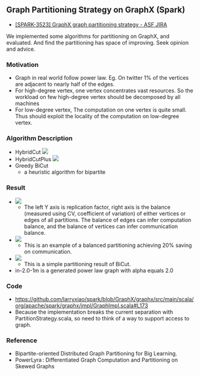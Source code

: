 ## Graph Partitioning Strategy on GraphX (Spark)
* [[SPARK-3523] GraphX graph partitioning strategy - ASF JIRA](https://issues.apache.org/jira/browse/SPARK-3523)

We implemented some algorithms for partitioning on GraphX, and evaluated. And find the partitioning has space of improving. Seek opinion and advice.

### Motivation
* Graph in real world follow power law. Eg. On twitter 1% of the vertices are adjacent to nearly half of the edges.
* For high-degree vertex, one vertex concentrates vast resources. So the workload on few high-degree vertex should be decomposed by all machines
*  For low-degree vertex, The computation on one vertex is  quite small. Thus should exploit the locality of the computation on low-degree vertex.

### Algorithm Description
* HybridCut ![](https://raw.githubusercontent.com/larryxiao/spark/GraphX/Arkansol.Analyse/HybridCut.png)
* HybridCutPlus ![](https://raw.githubusercontent.com/larryxiao/spark/GraphX/Arkansol.Analyse/HybridCutPlus.png)
* Greedy BiCut
  * a heuristic algorithm for bipartite

### Result
* ![](https://raw.githubusercontent.com/larryxiao/spark/GraphX/Arkansol.Analyse/FactorBalance.png)
  * The left Y axis is replication factor, right axis is the balance (measured using CV, coefficient of variation) of either vertices or edges of all partitions. The balance of edges can infer computation balance, and the balance of vertices can infer communication balance.
* ![](https://raw.githubusercontent.com/larryxiao/spark/GraphX/Arkansol.Analyse/Shuffle.png) 
  * This is an example of a balanced partitioning achieving 20% saving on communication.
* ![](https://raw.githubusercontent.com/larryxiao/spark/GraphX/Arkansol.Analyse/Bipartite.png)
  * This is a simple partitioning result of BiCut.
* in-2.0-1m is a generated power law graph with alpha equals 2.0

### Code
* https://github.com/larryxiao/spark/blob/GraphX/graphx/src/main/scala/org/apache/spark/graphx/impl/GraphImpl.scala#L173
* Because the implementation breaks the current separation with PartitionStrategy.scala, so need to think of a way to support access to graph.

### Reference
- Bipartite-oriented Distributed Graph Partitioning for Big Learning.
- PowerLyra : Differentiated Graph Computation and Partitioning on Skewed Graphs
